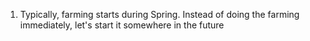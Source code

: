 1. Typically, farming starts during Spring. Instead of doing the farming immediately, let's start it somewhere in the future